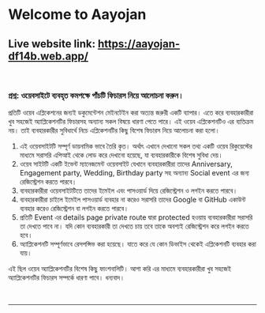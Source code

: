 # Welcome to Aayojan
<h2>Live website link: <a href="https://aayojan-df14b.web.app/" target="_blank">https://aayojan-df14b.web.app/</a></h2>
<br/>

<section>
    <h3>প্রশ্ন: ওয়েবসাইটে ব্যবহৃত কমপক্ষে পাঁচটি ফিচারস নিয়ে আলোচনা করুন।</h3>
    <article>
        <p>প্রতিটি ওয়েব এপ্লিকেশনের জন্যই ডকুমেন্টেশন মেইনটেইন করা অত্যন্ত জরুরী একটি ব্যাপার। এতে করে ব্যবহারকারীরা খুব সহজেই অ্যাপ্লিকেশনটির ফিচারসহ অন্যান্য সকল বিষয়ে ধারণা পেতে পারে। এই ওয়েব এপ্লিকেশনটিও এর ব্যতিক্রম নয়। তাই ব্যবহারকারীর সুবিধার্থে নিচে এপ্লিকেশনটির কিছু বিশেষ ফিচারস নিয়ে আলোচনা করা হলো।</p>
        <ol>
            <li>এই ওয়েবসাইটটি সম্পূর্ণ ডায়নামিক ভাবে তৈরি কৃত। অর্থাৎ এখানে দেখানো সকল তথ্য একটি ওয়েব রিকুয়েস্টের মাধ্যমে সরাসরি এপিআই থেকে লোড করে দেখানো হয়েছে, যা ব্যবহারকারীকে বিশেষ সুবিধা দেয়।</li>
            <li>ওয়েব সাইটটি একটি ইভেন্ট ম্যানেজমেন্ট ওয়েবসাইট যেখানে ব্যবহারকারীরা তাদের Anniversary, Engagement party, Wedding, Birthday party সহ অন্যান্য Social event এর জন্য রেজিস্ট্রেশন করতে পারবে।</li>
            <li>ব্যবহারকারীরা ওয়েবসাইটটিতে তাদের ইমেইল এবং পাসওয়ার্ড দিয়ে রেজিস্ট্রেশন ও লগইন করতে পারবে।</li>
            <li>ব্যবহারকারীরা চাইলে ইমেইল পাসওয়ার্ড ব্যবহার না করেও সরাসরি তাদের Google বা GitHub একাউন্ট ব্যবহার করেও রেজিস্ট্রেশন বা লগইন করতে পারবে।</li>
            <li>প্রতিটি Event এর details page private route দ্বারা protected হওয়ায় ব্যবহারকারীরা সরাসরি তা দেখতে পাবে না। যদি কোন ব্যবহারকারী তা দেখতে চায় তবে তাকে অবশ্যই রেজিস্ট্রেশন করে লগইন করতে হবে।</li>
            <li>অ্যাপ্লিকেশনটি সম্পূর্ণভাবে রেসপন্সিভ করা হয়েছে। যাতে করে যে কোন ডিভাইস থেকেই এপ্লিকেশনটি ব্যবহার করা যায়।</li>
        </ol>
        <p>এই ছিল ওয়েব অ্যাপ্লিকেশনটির বিশেষ কিছু ফাংশনালিটি। আশা করি এর মাধ্যমে ব্যবহারকারীরা খুব সহজেই অ্যাপ্লিকেশনটির ফিচারস সম্পর্কে ধারণা পাবে।
        ধন্যবাদ।</p>
    </article>
</section>

<br/>
<hr/>